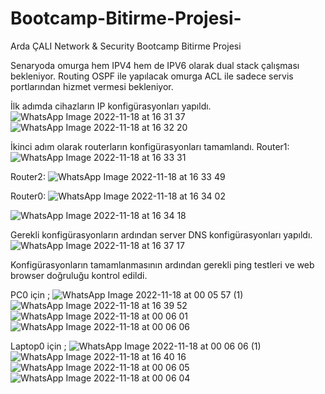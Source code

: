 # Bootcamp-Bitirme-Projesi-
Arda ÇALI Network &amp; Security Bootcamp Bitirme Projesi


Senaryoda omurga hem IPV4 hem de IPV6 olarak dual stack çalışması bekleniyor. Routing OSPF ile yapılacak omurga ACL ile sadece servis portlarından hizmet vermesi bekleniyor.


İlk adımda cihazların IP konfigürasyonları yapıldı.
![WhatsApp Image 2022-11-18 at 16 31 37](https://user-images.githubusercontent.com/115926736/202716532-e3b4a215-9674-4b92-bd7b-9cf40c208bf2.jpeg)
![WhatsApp Image 2022-11-18 at 16 32 20](https://user-images.githubusercontent.com/115926736/202716675-4ea7e23f-22fd-4c27-bd8c-fad170980d33.jpeg)

İkinci adım olarak routerların konfigürasyonları tamamlandı.
Router1:
![WhatsApp Image 2022-11-18 at 16 33 31](https://user-images.githubusercontent.com/115926736/202717110-cb1889f9-5127-414b-aada-678e80eca8c6.jpeg)


Router2:
![WhatsApp Image 2022-11-18 at 16 33 49](https://user-images.githubusercontent.com/115926736/202717155-11ea84e2-c110-40d4-aae0-0bc61ea78d88.jpeg)


Router0:
![WhatsApp Image 2022-11-18 at 16 34 02](https://user-images.githubusercontent.com/115926736/202717262-0f2babe9-34eb-4f82-b3f5-a7db67c41aec.jpeg)

![WhatsApp Image 2022-11-18 at 16 34 18](https://user-images.githubusercontent.com/115926736/202717294-4c27e410-10e4-4a66-9144-de3106d3e167.jpeg)

Gerekli konfigürasyonların ardından server DNS konfigürasyonları yapıldı.
![WhatsApp Image 2022-11-18 at 16 37 17](https://user-images.githubusercontent.com/115926736/202717647-32dcf560-fed4-4409-93af-786398cd661f.jpeg)

Konfigürasyonların tamamlanmasının ardından gerekli ping testleri ve web browser doğruluğu kontrol edildi.

PC0 için ;
![WhatsApp Image 2022-11-18 at 00 05 57 (1)](https://user-images.githubusercontent.com/115926736/202718460-cf80fe4c-1554-4d0c-be23-449e4f9c706f.jpeg)
![WhatsApp Image 2022-11-18 at 16 39 52](https://user-images.githubusercontent.com/115926736/202718580-b4ab01e7-4159-47b9-a9d3-3c85a231780e.jpeg)
![WhatsApp Image 2022-11-18 at 00 06 01](https://user-images.githubusercontent.com/115926736/202718604-66dfea0b-513b-4cb7-a757-ef62d85f1d83.jpeg)
![WhatsApp Image 2022-11-18 at 00 06 06](https://user-images.githubusercontent.com/115926736/202718660-d1fc68d0-a171-4b5e-b983-a39e4751223a.jpeg)

Laptop0 için ;
![WhatsApp Image 2022-11-18 at 00 06 06 (1)](https://user-images.githubusercontent.com/115926736/202718924-9da8d382-244e-4127-b673-dd0003ccd6ae.jpeg)
![WhatsApp Image 2022-11-18 at 16 40 16](https://user-images.githubusercontent.com/115926736/202718974-4742e780-d057-4903-be1b-c8f4cf6a6128.jpeg)
![WhatsApp Image 2022-11-18 at 00 06 05](https://user-images.githubusercontent.com/115926736/202719012-be7222d4-5481-4015-9692-a5788da2a481.jpeg)
![WhatsApp Image 2022-11-18 at 00 06 04](https://user-images.githubusercontent.com/115926736/202719053-2adc0e67-ddb9-44fd-9067-6019c7781cc6.jpeg)




